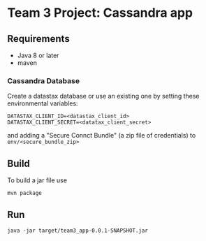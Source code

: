 # Team 3 Project: Cassandra app

## Requirements
- Java 8 or later 
- maven

### Cassandra Database
Create a datastax database or use an existing one by setting these environmental variables:
```
DATASTAX_CLIENT_ID=<datastax_client_id>
DATASTAX_CLIENT_SECRET=<datatax_client_secret>
```
and adding a "Secure Connct Bundle" (a zip file of credentials) to `env/<secure_bundle_zip>`



## Build
To build a jar file use
```
mvn package
```

## Run
```
java -jar target/team3_app-0.0.1-SNAPSHOT.jar
```